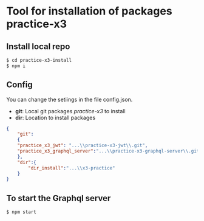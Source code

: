# Tool for installation of packages practice-x3

## Install local repo
```bash
$ cd practice-x3-install
$ npm i 
```

## Config
You can change the setiings in the file config.json.

 * __git__: Local git packages _practice-x3_ to install 
 * __dir__: Location to install packages
  
```json
{ 
    "git": 
    {
    "practice_x3_jwt": "...\\practice-x3-jwt\\.git",
    "practice_x3_graphql_server":"...\\practice-x3-graphql-server\\.git"
    },
    "dir":{
        "dir_install":"...\\x3-practice"
    }
}
```

## To start the Graphql server
```bash
$ npm start

```
